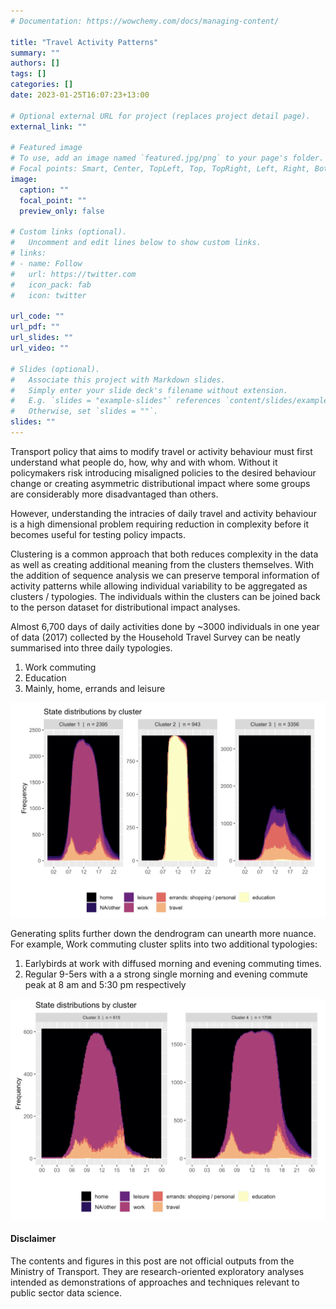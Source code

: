 ```yaml
---
# Documentation: https://wowchemy.com/docs/managing-content/

title: "Travel Activity Patterns"
summary: ""
authors: []
tags: []
categories: []
date: 2023-01-25T16:07:23+13:00

# Optional external URL for project (replaces project detail page).
external_link: ""

# Featured image
# To use, add an image named `featured.jpg/png` to your page's folder.
# Focal points: Smart, Center, TopLeft, Top, TopRight, Left, Right, BottomLeft, Bottom, BottomRight.
image:
  caption: ""
  focal_point: ""
  preview_only: false

# Custom links (optional).
#   Uncomment and edit lines below to show custom links.
# links:
# - name: Follow
#   url: https://twitter.com
#   icon_pack: fab
#   icon: twitter

url_code: ""
url_pdf: ""
url_slides: ""
url_video: ""

# Slides (optional).
#   Associate this project with Markdown slides.
#   Simply enter your slide deck's filename without extension.
#   E.g. `slides = "example-slides"` references `content/slides/example-slides.md`.
#   Otherwise, set `slides = ""`.
slides: ""
---
```

Transport policy that aims to modify travel or activity behaviour must first understand what people do, how, why and with whom. Without it policymakers risk introducing misaligned policies to the desired behaviour change or creating asymmetric distributional impact where some groups are considerably more disadvantaged than others. 

However, understanding the intracies of daily travel and activity behaviour is a high dimensional problem requiring reduction in complexity before it becomes useful for testing policy impacts. 

Clustering is a common approach that both reduces complexity in the data as well as creating additional meaning from the clusters themselves. With the addition of sequence analysis we can preserve temporal information of activity patterns while allowing individual variability to be aggregated as clusters / typologies. The individuals within the clusters can be joined back to the person dataset for distributional impact analyses. 

Almost 6,700 days of daily activities done by ~3000 individuals in one year of data (2017) collected by the Household Travel Survey can be neatly summarised into three daily typologies.

1.  Work commuting
2.  Education
3.  Mainly, home, errands and leisure

![](three-typologies.png)

Generating splits further down the dendrogram can unearth more nuance. For example, Work commuting cluster splits into two additional typologies: 

1. Earlybirds at work with diffused morning and evening commuting times. 
2. Regular 9-5ers with a a strong single morning and evening commute peak at 8 am and 5:30 pm respectively

![](work-cluster-split.png)


#### Disclaimer
The contents and figures in this post are not official outputs from the Ministry of Transport. They are research-oriented exploratory analyses intended as demonstrations of approaches and techniques relevant to public sector data science. 